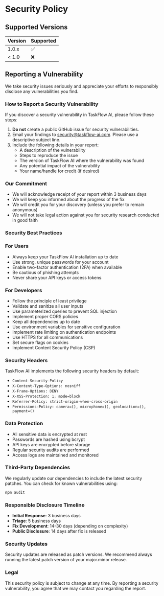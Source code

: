 # Security Policy

## Supported Versions

| Version | Supported          |
| ------- | ------------------ |
| 1.0.x   | :white_check_mark: |
| < 1.0   | :x:                |

## Reporting a Vulnerability

We take security issues seriously and appreciate your efforts to responsibly disclose any vulnerabilities you find.

### How to Report a Security Vulnerability

If you discover a security vulnerability in TaskFlow AI, please follow these steps:

1. **Do not** create a public GitHub issue for security vulnerabilities.
2. Email your findings to [security@taskflow-ai.com](mailto:security@taskflow-ai.com). Please use a descriptive subject line.
3. Include the following details in your report:
   - A description of the vulnerability
   - Steps to reproduce the issue
   - The version of TaskFlow AI where the vulnerability was found
   - Any potential impact of the vulnerability
   - Your name/handle for credit (if desired)

### Our Commitment

- We will acknowledge receipt of your report within 3 business days
- We will keep you informed about the progress of the fix
- We will credit you for your discovery (unless you prefer to remain anonymous)
- We will not take legal action against you for security research conducted in good faith

### Security Best Practices

### For Users

- Always keep your TaskFlow AI installation up to date
- Use strong, unique passwords for your account
- Enable two-factor authentication (2FA) when available
- Be cautious of phishing attempts
- Never share your API keys or access tokens

### For Developers

- Follow the principle of least privilege
- Validate and sanitize all user inputs
- Use parameterized queries to prevent SQL injection
- Implement proper CORS policies
- Keep all dependencies up to date
- Use environment variables for sensitive configuration
- Implement rate limiting on authentication endpoints
- Use HTTPS for all communications
- Set secure flags on cookies
- Implement Content Security Policy (CSP)

### Security Headers

TaskFlow AI implements the following security headers by default:

- `Content-Security-Policy`
- `X-Content-Type-Options: nosniff`
- `X-Frame-Options: DENY`
- `X-XSS-Protection: 1; mode=block`
- `Referrer-Policy: strict-origin-when-cross-origin`
- `Permissions-Policy: camera=(), microphone=(), geolocation=(), payment=()`

### Data Protection

- All sensitive data is encrypted at rest
- Passwords are hashed using bcrypt
- API keys are encrypted before storage
- Regular security audits are performed
- Access logs are maintained and monitored

### Third-Party Dependencies

We regularly update our dependencies to include the latest security patches. You can check for known vulnerabilities using:

```bash
npm audit
```

### Responsible Disclosure Timeline

- **Initial Response**: 3 business days
- **Triage**: 5 business days
- **Fix Development**: 14-30 days (depending on complexity)
- **Public Disclosure**: 14 days after fix is released

### Security Updates

Security updates are released as patch versions. We recommend always running the latest patch version of your major.minor release.

### Legal

This security policy is subject to change at any time. By reporting a security vulnerability, you agree that we may contact you regarding the report.
